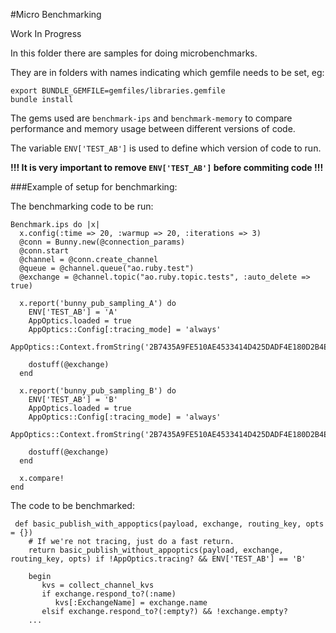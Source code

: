 #Micro Benchmarking

Work In Progress

In this folder there are samples for doing microbenchmarks. 

They are in folders with names indicating which gemfile needs to be set, eg:
```
export BUNDLE_GEMFILE=gemfiles/libraries.gemfile
bundle install
```

The gems used are `benchmark-ips` and `benchmark-memory` to compare performance and memory usage between different 
versions of code.

The variable `ENV['TEST_AB']` is used to define which version of code to run.

**!!! It is very important to remove `ENV['TEST_AB']` before commiting code !!!**

###Example of setup for benchmarking:

The benchmarking code to be run:
```
Benchmark.ips do |x|
  x.config(:time => 20, :warmup => 20, :iterations => 3)
  @conn = Bunny.new(@connection_params)
  @conn.start
  @channel = @conn.create_channel
  @queue = @channel.queue("ao.ruby.test")
  @exchange = @channel.topic("ao.ruby.topic.tests", :auto_delete => true)
  
  x.report('bunny_pub_sampling_A') do
    ENV['TEST_AB'] = 'A'
    AppOptics.loaded = true
    AppOptics::Config[:tracing_mode] = 'always'
    AppOptics::Context.fromString('2B7435A9FE510AE4533414D425DADF4E180D2B4E3649E60702469DB05F00')

    dostuff(@exchange)
  end
  
  x.report('bunny_pub_sampling_B') do
    ENV['TEST_AB'] = 'B'
    AppOptics.loaded = true
    AppOptics::Config[:tracing_mode] = 'always'
    AppOptics::Context.fromString('2B7435A9FE510AE4533414D425DADF4E180D2B4E3649E60702469DB05F00')

    dostuff(@exchange)
  end
  
  x.compare!
end
```
The code to be benchmarked:
```
 def basic_publish_with_appoptics(payload, exchange, routing_key, opts = {})
    # If we're not tracing, just do a fast return.
    return basic_publish_without_appoptics(payload, exchange, routing_key, opts) if !AppOptics.tracing? && ENV['TEST_AB'] == 'B'

    begin
       kvs = collect_channel_kvs
       if exchange.respond_to?(:name)
          kvs[:ExchangeName] = exchange.name
       elsif exchange.respond_to?(:empty?) && !exchange.empty?
    ...
```
